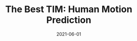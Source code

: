 ---
title: "The Best TIM: Human Motion Prediction"
excerpt: "Given human motion sequences, we predict how the motion continues for future frames using a Temporal Inception Module (TIM)."
collection: portfolio
venue: 'Final project, Machine Perception @ ETH Zurich'
date: 2021-06-01
citation: "Fernando Gonzalez, Cristina Guzman, and Zixin Shu"
paperurl: http://feradauto.github.io/files/tim_mp.pdf
---
